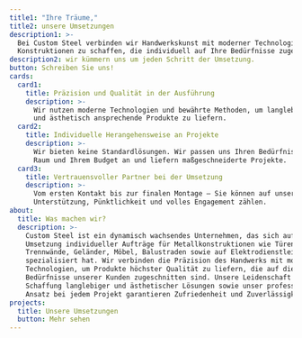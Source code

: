 ```yaml
---
title1: "Ihre Träume,"
title2: unsere Umsetzungen
description1: >-
  Bei Custom Steel verbinden wir Handwerkskunst mit moderner Technologie, um solide
  Konstruktionen zu schaffen, die individuell auf Ihre Bedürfnisse zugeschnitten sind. Von der Planung bis zur Montage –
description2: wir kümmern uns um jeden Schritt der Umsetzung.
button: Schreiben Sie uns!
cards:
  card1:
    title: Präzision und Qualität in der Ausführung
    description: >-
      Wir nutzen moderne Technologien und bewährte Methoden, um langlebige, solide
      und ästhetisch ansprechende Produkte zu liefern.
  card2:
    title: Individuelle Herangehensweise an Projekte
    description: >-
      Wir bieten keine Standardlösungen. Wir passen uns Ihren Bedürfnissen, Ihrem
      Raum und Ihrem Budget an und liefern maßgeschneiderte Projekte.
  card3:
    title: Vertrauensvoller Partner bei der Umsetzung
    description: >-
      Vom ersten Kontakt bis zur finalen Montage – Sie können auf unsere
      Unterstützung, Pünktlichkeit und volles Engagement zählen.
about:
  title: Was machen wir?
  description: >-
    Custom Steel ist ein dynamisch wachsendes Unternehmen, das sich auf die
    Umsetzung individueller Aufträge für Metallkonstruktionen wie Türen,
    Trennwände, Geländer, Möbel, Balustraden sowie auf Elektrodienstleistungen
    spezialisiert hat. Wir verbinden die Präzision des Handwerks mit modernen
    Technologien, um Produkte höchster Qualität zu liefern, die auf die
    Bedürfnisse unserer Kunden zugeschnitten sind. Unsere Leidenschaft für die
    Schaffung langlebiger und ästhetischer Lösungen sowie unser professioneller
    Ansatz bei jedem Projekt garantieren Zufriedenheit und Zuverlässigkeit.
projects:
  title: Unsere Umsetzungen
  button: Mehr sehen
---
```


